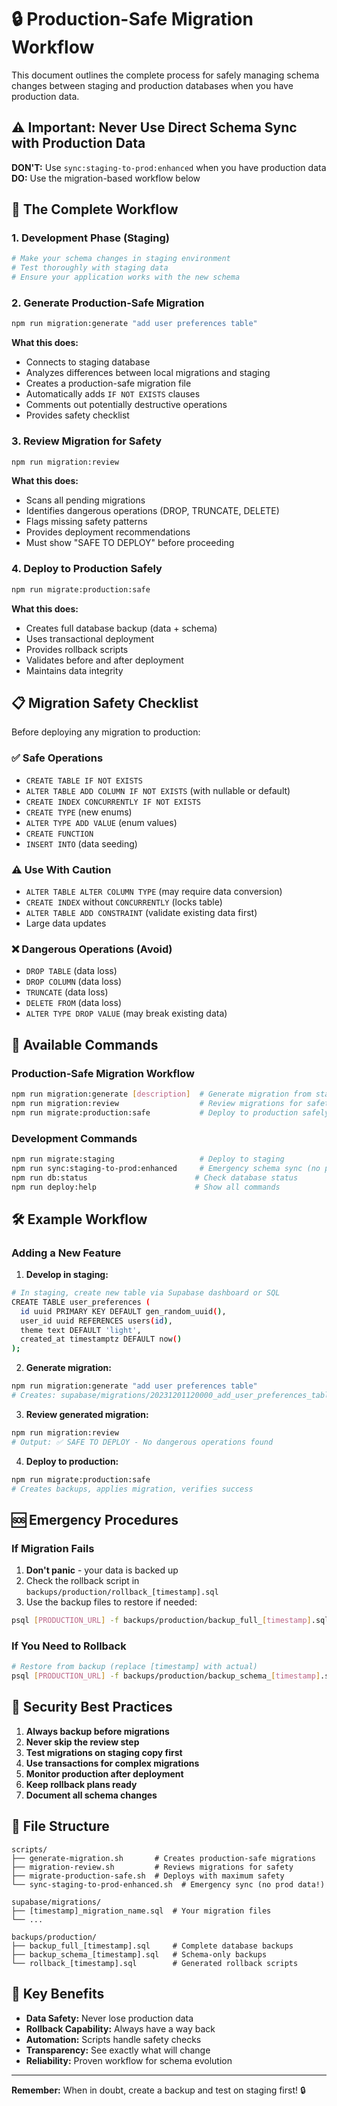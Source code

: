 # 🔒 Production-Safe Migration Workflow

This document outlines the complete process for safely managing schema changes between staging and production databases when you have production data.

## ⚠️ Important: Never Use Direct Schema Sync with Production Data

**DON'T:** Use `sync:staging-to-prod:enhanced` when you have production data  
**DO:** Use the migration-based workflow below

## 🚀 The Complete Workflow

### 1. Development Phase (Staging)
```bash
# Make your schema changes in staging environment
# Test thoroughly with staging data
# Ensure your application works with the new schema
```

### 2. Generate Production-Safe Migration
```bash
npm run migration:generate "add user preferences table"
```

**What this does:**
- Connects to staging database
- Analyzes differences between local migrations and staging
- Creates a production-safe migration file
- Automatically adds `IF NOT EXISTS` clauses
- Comments out potentially destructive operations
- Provides safety checklist

### 3. Review Migration for Safety
```bash
npm run migration:review
```

**What this does:**
- Scans all pending migrations
- Identifies dangerous operations (DROP, TRUNCATE, DELETE)
- Flags missing safety patterns
- Provides deployment recommendations
- Must show "SAFE TO DEPLOY" before proceeding

### 4. Deploy to Production Safely
```bash
npm run migrate:production:safe
```

**What this does:**
- Creates full database backup (data + schema)
- Uses transactional deployment
- Provides rollback scripts
- Validates before and after deployment
- Maintains data integrity

## 📋 Migration Safety Checklist

Before deploying any migration to production:

### ✅ Safe Operations
- `CREATE TABLE IF NOT EXISTS`
- `ALTER TABLE ADD COLUMN IF NOT EXISTS` (with nullable or default)
- `CREATE INDEX CONCURRENTLY IF NOT EXISTS`
- `CREATE TYPE` (new enums)
- `ALTER TYPE ADD VALUE` (enum values)
- `CREATE FUNCTION`
- `INSERT INTO` (data seeding)

### ⚠️ Use With Caution
- `ALTER TABLE ALTER COLUMN TYPE` (may require data conversion)
- `CREATE INDEX` without `CONCURRENTLY` (locks table)
- `ALTER TABLE ADD CONSTRAINT` (validate existing data first)
- Large data updates

### ❌ Dangerous Operations (Avoid)
- `DROP TABLE` (data loss)
- `DROP COLUMN` (data loss)  
- `TRUNCATE` (data loss)
- `DELETE FROM` (data loss)
- `ALTER TYPE DROP VALUE` (may break existing data)

## 🔧 Available Commands

### Production-Safe Migration Workflow
```bash
npm run migration:generate [description]  # Generate migration from staging
npm run migration:review                  # Review migrations for safety
npm run migrate:production:safe           # Deploy to production safely
```

### Development Commands
```bash
npm run migrate:staging                   # Deploy to staging
npm run sync:staging-to-prod:enhanced     # Emergency schema sync (no prod data!)
npm run db:status                        # Check database status
npm run deploy:help                      # Show all commands
```

## 🛠️ Example Workflow

### Adding a New Feature

1. **Develop in staging:**
```bash
# In staging, create new table via Supabase dashboard or SQL
CREATE TABLE user_preferences (
  id uuid PRIMARY KEY DEFAULT gen_random_uuid(),
  user_id uuid REFERENCES users(id),
  theme text DEFAULT 'light',
  created_at timestamptz DEFAULT now()
);
```

2. **Generate migration:**
```bash
npm run migration:generate "add user preferences table"
# Creates: supabase/migrations/20231201120000_add_user_preferences_table.sql
```

3. **Review generated migration:**
```bash
npm run migration:review
# Output: ✅ SAFE TO DEPLOY - No dangerous operations found
```

4. **Deploy to production:**
```bash
npm run migrate:production:safe
# Creates backups, applies migration, verifies success
```

## 🆘 Emergency Procedures

### If Migration Fails
1. **Don't panic** - your data is backed up
2. Check the rollback script in `backups/production/rollback_[timestamp].sql`
3. Use the backup files to restore if needed:
```bash
psql [PRODUCTION_URL] -f backups/production/backup_full_[timestamp].sql
```

### If You Need to Rollback
```bash
# Restore from backup (replace [timestamp] with actual)
psql [PRODUCTION_URL] -f backups/production/backup_schema_[timestamp].sql
```

## 🔐 Security Best Practices

1. **Always backup before migrations**
2. **Never skip the review step**
3. **Test migrations on staging copy first**
4. **Use transactions for complex migrations**
5. **Monitor production after deployment**
6. **Keep rollback plans ready**
7. **Document all schema changes**

## 📁 File Structure

```
scripts/
├── generate-migration.sh       # Creates production-safe migrations
├── migration-review.sh         # Reviews migrations for safety
├── migrate-production-safe.sh  # Deploys with maximum safety
└── sync-staging-to-prod-enhanced.sh  # Emergency sync (no prod data!)

supabase/migrations/
├── [timestamp]_migration_name.sql  # Your migration files
└── ...

backups/production/
├── backup_full_[timestamp].sql     # Complete database backups
├── backup_schema_[timestamp].sql   # Schema-only backups
└── rollback_[timestamp].sql        # Generated rollback scripts
```

## 🎯 Key Benefits

- **Data Safety:** Never lose production data
- **Rollback Capability:** Always have a way back
- **Automation:** Scripts handle safety checks
- **Transparency:** See exactly what will change
- **Reliability:** Proven workflow for schema evolution

---

**Remember:** When in doubt, create a backup and test on staging first! 🔒
